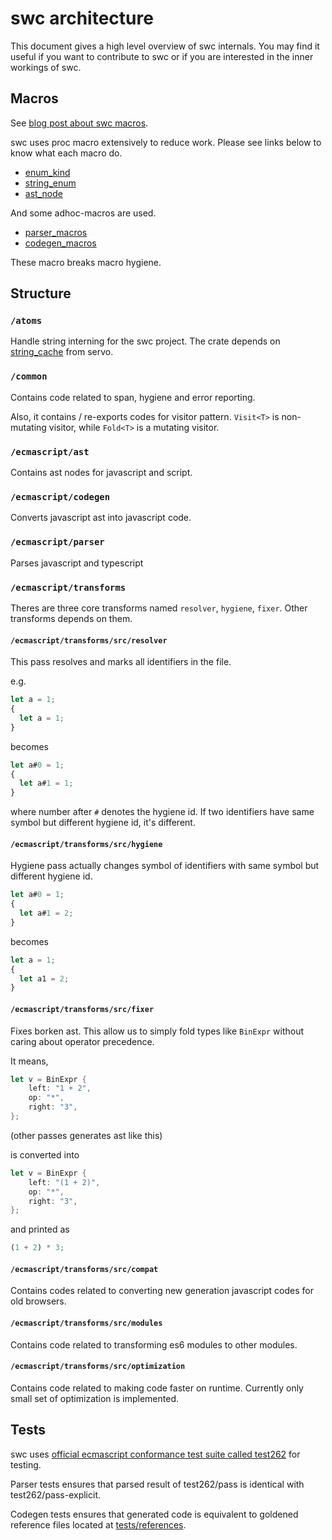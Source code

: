 # swc architecture

This document gives a high level overview of swc internals. You may find it useful if you want to contribute to swc or if you are interested in the inner workings of swc.

## Macros

See [blog post about swc macros](https://swc-project.github.io/blog/2020/01/04/pmutil#macros-built-with-pmutil).

swc uses proc macro extensively to reduce work. Please see links below to know what each macro do.

- [enum_kind][]
- [string_enum][]
- [ast_node][]

And some adhoc-macros are used.

- [parser_macros][]
- [codegen_macros][]

These macro breaks macro hygiene.

## Structure

### `/atoms`

Handle string interning for the swc project. The crate depends on [string_cache](https://github.com/servo/string-cache) from servo.

### `/common`

Contains code related to span, hygiene and error reporting.

Also, it contains / re-exports codes for visitor pattern. `Visit<T>` is non-mutating visitor, while `Fold<T>` is a mutating visitor.

### `/ecmascript/ast`

Contains ast nodes for javascript and script.

### `/ecmascript/codegen`

Converts javascript ast into javascript code.

### `/ecmascript/parser`

Parses javascript and typescript

### `/ecmascript/transforms`

Theres are three core transforms named `resolver`, `hygiene`, `fixer`. Other transforms depends on them.

#### `/ecmascript/transforms/src/resolver`

This pass resolves and marks all identifiers in the file.

e.g.

```js
let a = 1;
{
  let a = 1;
}
```

becomes

```js
let a#0 = 1;
{
  let a#1 = 1;
}
```

where number after `#` denotes the hygiene id. If two identifiers have same symbol but different hygiene id, it's different.

#### `/ecmascript/transforms/src/hygiene`

Hygiene pass actually changes symbol of identifiers with same symbol but different hygiene id.

```js
let a#0 = 1;
{
  let a#1 = 2;
}
```

becomes

```js
let a = 1;
{
  let a1 = 2;
}
```

#### `/ecmascript/transforms/src/fixer`

Fixes borken ast. This allow us to simply fold types like `BinExpr` without caring about operator precedence.

It means,

```rust
let v = BinExpr {
    left: "1 + 2",
    op: "*",
    right: "3",
};
```

(other passes generates ast like this)

is converted into

```rust
let v = BinExpr {
    left: "(1 + 2)",
    op: "*",
    right: "3",
};
```

and printed as

```js
(1 + 2) * 3;
```

#### `/ecmascript/transforms/src/compat`

Contains codes related to converting new generation javascript codes for old browsers.

#### `/ecmascript/transforms/src/modules`

Contains code related to transforming es6 modules to other modules.

#### `/ecmascript/transforms/src/optimization`

Contains code related to making code faster on runtime. Currently only small set of optimization is implemented.

## Tests

swc uses [official ecmascript conformance test suite called test262][test262] for testing.

Parser tests ensures that parsed result of test262/pass is identical with test262/pass-explicit.

Codegen tests ensures that generated code is equivalent to goldened reference files located at [tests/references](ecmascript/codegen/tests/references).

[enum_kind]: https://swc-project.github.io/rustdoc/enum_kind/derive.Kind.html
[string_enum]: https://swc-project.github.io/rustdoc/string_enum/derive.StringEnum.html
[ast_node]: https://swc-project.github.io/rustdoc/ast_node/index.html
[parser_macros]: https://swc-project.github.io/rustdoc/swc_ecma_parser_macros/index.html
[codegen_macros]: https://swc-project.github.io/rustdoc/swc_ecma_codegen_macros/index.html
[test262]: https://github.com/tc39/test262
